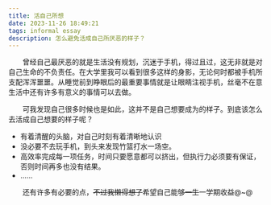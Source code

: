 ```yaml
---
title: 活自己所想
date: 2023-11-26 18:49:21
tags: informal essay
description: 怎么避免活成自己所厌恶的样子？
---
```


<p style="text-indent:2em">曾经自己最厌恶的就是生活没有规划，沉迷于手机，得过且过，这无非就是对自己生命的不负责任。在大学里我可以看到很多这样的身影，无论何时都被手机所支配浑浑噩噩。从睡觉前到睁眼后的最重要事情就是让眼睛注视手机，丝毫不在意生活中还有许多有意义的事情可以去做。</p>

<p style="text-indent:2em">可我发现自己很多时候也是如此，这并不是自己想要成为的样子。到底该怎么去活成自己想要的样子呢？</p>
<div>
    <ul>
    <li>有着清醒的头脑，对自己时刻有着清晰地认识</li>
    <li>没必要不去玩手机，到头来发现竹篮打水一场空。</li>
    <li>高效率完成每一项任务，时间只要愿意都可以挤出，但执行力必须要有保证，否则时间再多也没有结果。</li>
    <li>……</li>
    </ul>
</div>
<p style="text-indent:2em">还有许多有必要的点，<s>不过我懒得想了</s>希望自己能够<s>一生</s>一学期收益@~@</p>